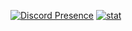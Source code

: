 [![Discord Presence](https://lanyard.cnrad.dev/api/945727923791482930)](https://discord.com/users/945727923791482930)
[![stat](https://github-readme-stats.vercel.app/api?username=crouch86&theme=highcontrast&show_icons=true&hide_border=true)](https://github.com/crouch86/LTAC)
